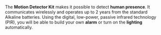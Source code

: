 The **Motion Detector Kit** makes it possible to detect **human presence**. It communicates wirelessly and operates up to 2 years from the standard Alkaline batteries. Using the digital, low-power, passive infrared technology (PIR), you will be able to build your own **alarm** or turn on the **lighting** automatically.

